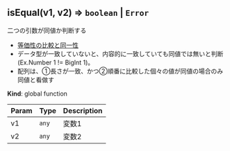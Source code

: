 <a name="isEqual"></a>

## isEqual(v1, v2) ⇒ <code>boolean</code> \| <code>Error</code>
二つの引数が同値か判断する
- [等価性の比較と同一性](https://developer.mozilla.org/ja/docs/Web/JavaScript/Equality_comparisons_and_sameness)
- データ型が一致していないと、内容的に一致していても同値では無いと判断(Ex.Number 1 != BigInt 1)。
- 配列は、①長さが一致、かつ②順番に比較した個々の値が同値の場合のみ同値と看做す

**Kind**: global function  

| Param | Type | Description |
| --- | --- | --- |
| v1 | <code>any</code> | 変数1 |
| v2 | <code>any</code> | 変数2 |

